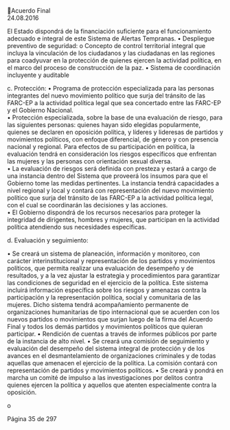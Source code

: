 Acuerdo Final  
24.08.2016  

El Estado dispondrá de la financiación suficiente para el funcionamiento adecuado e 
integral de este Sistema de Alertas Tempranas. 
• Despliegue preventivo de seguridad: 
o Concepto de control territorial integral que incluya la vinculación de los ciudadanos y 
las ciudadanas en las regiones para coadyuvar en la protección de quienes ejercen la 
actividad política, en el marco del proceso de construcción de la paz. 
• Sistema de coordinación incluyente y auditable 
 
c. Protección: 
• Programa de protección especializada para las personas integrantes del nuevo movimiento 
político que surja del tránsito de las FARC-EP a la actividad política legal que sea concertado 
entre las FARC-EP y el Gobierno Nacional.  
• Protección  especializada,  sobre  la  base  de  una  evaluación  de  riesgo,  para  las  siguientes 
personas:  quienes  hayan  sido  elegidas  popularmente,  quienes  se  declaren  en  oposición 
política, y líderes y lideresas de partidos y movimientos políticos, con enfoque diferencial, de 
género  y  con  presencia  nacional  y  regional.  Para  efectos  de  su  participación  en  política,  la 
evaluación  tendrá  en  consideración  los  riesgos  específicos  que  enfrentan  las  mujeres  y  las 
personas con orientación sexual diversa.   
• La evaluación de riesgos será definida con presteza y estará a cargo de una instancia dentro 
del Sistema que proveerá los insumos para que el Gobierno tome las medidas pertinentes. La 
instancia tendrá capacidades a nivel regional y local y contará con representación del nuevo 
movimiento político que surja del tránsito de las FARC-EP a la actividad política legal, con el 
cual se coordinarán las decisiones y las acciones.  
• El Gobierno dispondrá de los recursos necesarios para proteger la integridad de dirigentes, 
hombres  y  mujeres,  que  participan  en  la  actividad  política  atendiendo  sus  necesidades 
específicas.  
 
d. Evaluación y seguimiento: 
 
• Se creará un sistema de planeación, información y monitoreo, con carácter interinstitucional 
y representación de los partidos y movimientos políticos, que permita realizar una evaluación 
de  desempeño  y  de  resultados,  y  a  la  vez  ajustar  la  estrategia  y  procedimientos  para 
garantizar  las  condiciones  de  seguridad  en  el  ejercicio  de  la  política.  Este  sistema  incluirá 
información  específica  sobre  los  riesgos  y  amenazas  contra  la  participación  y  la 
representación  política,  social  y  comunitaria  de  las  mujeres.  Dicho  sistema  tendrá 
acompañamiento permanente de organizaciones humanitarias de tipo internacional que se 
acuerden con los nuevos partidos o movimientos que surjan luego de la firma del Acuerdo 
Final y todos los demás partidos y movimientos políticos que quieran participar. 
• Rendición de cuentas a través de informes públicos por parte de la instancia de alto nivel. 
• Se creará una comisión de seguimiento y evaluación del desempeño del sistema integral de 
protección y de los avances en el desmantelamiento de organizaciones criminales y de todas 
aquellas que amenacen el ejercicio de la política. La comisión contará con representación de 
partidos y movimientos políticos. 
• Se creará y pondrá en marcha un comité de impulso a las investigaciones por delitos contra 
quienes ejercen la política y aquellos que atenten especialmente contra la oposición.  
 
o

Página 35 de 297 
 

